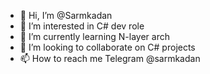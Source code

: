 - 👋 Hi, I’m @Sarmkadan
- 👀 I’m interested in С# dev role
- 🌱 I’m currently learning N-layer arch
- 💞️ I’m looking to collaborate on C# projects
- 📫 How to reach me Telegram @sarmkadan

<!---
Sarmkadan/Sarmkadan is a ✨ special ✨ repository because its `README.md` (this file) appears on your GitHub profile.
You can click the Preview link to take a look at your changes.
--->
